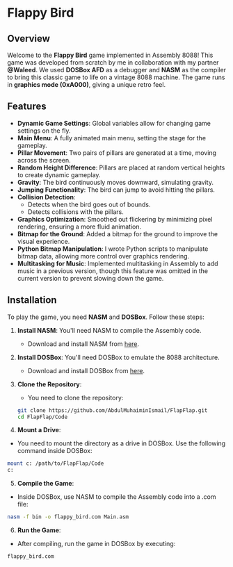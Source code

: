 # Flappy Bird

## Overview

Welcome to the **Flappy Bird** game implemented in Assembly 8088! This game was developed from scratch by me in collaboration with my partner **@Waleed**. We used **DOSBox AFD** as a debugger and **NASM** as the compiler to bring this classic game to life on a vintage 8088 machine. The game runs in **graphics mode (0xA000)**, giving a unique retro feel.

## Features

- **Dynamic Game Settings**: Global variables allow for changing game settings on the fly.
- **Main Menu**: A fully animated main menu, setting the stage for the gameplay.
- **Pillar Movement**: Two pairs of pillars are generated at a time, moving across the screen.
- **Random Height Difference**: Pillars are placed at random vertical heights to create dynamic gameplay.
- **Gravity**: The bird continuously moves downward, simulating gravity.
- **Jumping Functionality**: The bird can jump to avoid hitting the pillars.
- **Collision Detection**: 
  - Detects when the bird goes out of bounds.
  - Detects collisions with the pillars.
- **Graphics Optimization**: Smoothed out flickering by minimizing pixel rendering, ensuring a more fluid animation.
- **Bitmap for the Ground**: Added a bitmap for the ground to improve the visual experience.
- **Python Bitmap Manipulation**: I wrote Python scripts to manipulate bitmap data, allowing more control over graphics rendering.
- **Multitasking for Music**: Implemented multitasking in Assembly to add music in a previous version, though this feature was omitted in the current version to prevent slowing down the game.

## Installation

To play the game, you need **NASM** and **DOSBox**. Follow these steps:

1. **Install NASM**: You'll need NASM to compile the Assembly code.
   - Download and install NASM from [here](https://www.nasm.us).

2. **Install DOSBox**: You'll need DOSBox to emulate the 8088 architecture.
   - Download and install DOSBox from [here](https://www.dosbox.com).

3. **Clone the Repository**:
   - You need to clone the repository:
     
   ```bash
   git clone https://github.com/AbdulMuhaiminIsmail/FlapFlap.git
   cd FlapFlap/Code
   ```

4. **Mount a Drive**:
  - You need to mount the directory as a drive in DOSBox. Use the following command inside DOSBox:

  ```bash
  mount c: /path/to/FlapFlap/Code
  c:
  ```

5. **Compile the Game**:
  - Inside DOSBox, use NASM to compile the Assembly code into a .com file:

  ```bash
  nasm -f bin -o flappy_bird.com Main.asm
  ```

6. **Run the Game**:
  - After compiling, run the game in DOSBox by executing:

  ```bash
  flappy_bird.com
  ```

   
